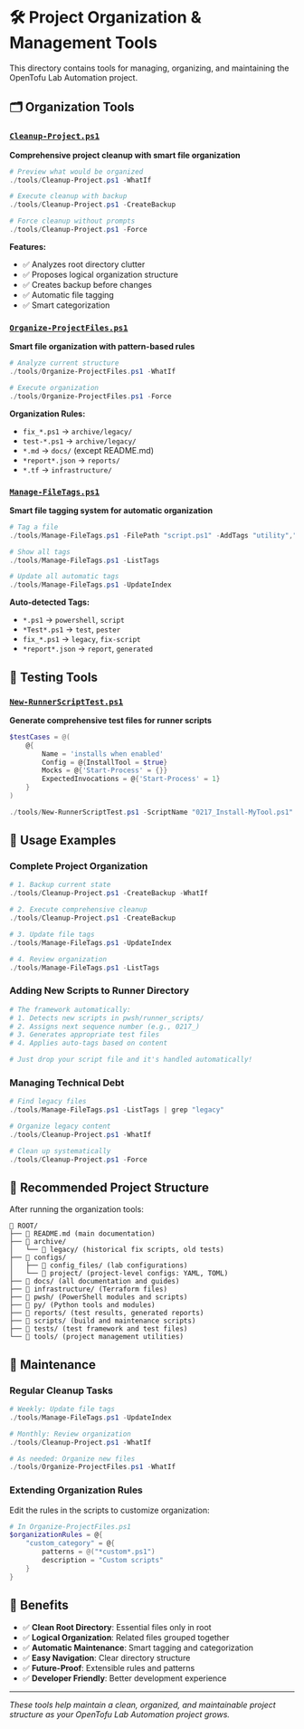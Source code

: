 # 🛠️ Project Organization & Management Tools

This directory contains tools for managing, organizing, and maintaining the OpenTofu Lab Automation project.

## 🗂️ Organization Tools

### [`Cleanup-Project.ps1`](./Cleanup-Project.ps1)
**Comprehensive project cleanup with smart file organization**

```powershell
# Preview what would be organized
./tools/Cleanup-Project.ps1 -WhatIf

# Execute cleanup with backup
./tools/Cleanup-Project.ps1 -CreateBackup

# Force cleanup without prompts
./tools/Cleanup-Project.ps1 -Force
```

**Features:**
- ✅ Analyzes root directory clutter
- ✅ Proposes logical organization structure
- ✅ Creates backup before changes
- ✅ Automatic file tagging
- ✅ Smart categorization

### [`Organize-ProjectFiles.ps1`](./Organize-ProjectFiles.ps1)
**Smart file organization with pattern-based rules**

```powershell
# Analyze current structure
./tools/Organize-ProjectFiles.ps1 -WhatIf

# Execute organization
./tools/Organize-ProjectFiles.ps1 -Force
```

**Organization Rules:**
- `fix_*.ps1` → `archive/legacy/`
- `test-*.ps1` → `archive/legacy/`
- `*.md` → `docs/` (except README.md)
- `*report*.json` → `reports/`
- `*.tf` → `infrastructure/`

### [`Manage-FileTags.ps1`](./Manage-FileTags.ps1)
**Smart file tagging system for automatic organization**

```powershell
# Tag a file
./tools/Manage-FileTags.ps1 -FilePath "script.ps1" -AddTags "utility","powershell"

# Show all tags
./tools/Manage-FileTags.ps1 -ListTags

# Update all automatic tags
./tools/Manage-FileTags.ps1 -UpdateIndex
```

**Auto-detected Tags:**
- `*.ps1` → `powershell`, `script`
- `*Test*.ps1` → `test`, `pester`
- `fix_*.ps1` → `legacy`, `fix-script`
- `*report*.json` → `report`, `generated`

## 🧪 Testing Tools

### [`New-RunnerScriptTest.ps1`](./New-RunnerScriptTest.ps1)
**Generate comprehensive test files for runner scripts**

```powershell
$testCases = @(
    @{
        Name = 'installs when enabled'
        Config = @{InstallTool = $true}
        Mocks = @{'Start-Process' = {}}
        ExpectedInvocations = @{'Start-Process' = 1}
    }
)

./tools/New-RunnerScriptTest.ps1 -ScriptName "0217_Install-MyTool.ps1" -TestCases $testCases
```

## 🎯 Usage Examples

### Complete Project Organization
```powershell
# 1. Backup current state
./tools/Cleanup-Project.ps1 -CreateBackup -WhatIf

# 2. Execute comprehensive cleanup
./tools/Cleanup-Project.ps1 -CreateBackup

# 3. Update file tags
./tools/Manage-FileTags.ps1 -UpdateIndex

# 4. Review organization
./tools/Manage-FileTags.ps1 -ListTags
```

### Adding New Scripts to Runner Directory
```powershell
# The framework automatically:
# 1. Detects new scripts in pwsh/runner_scripts/
# 2. Assigns next sequence number (e.g., 0217_)
# 3. Generates appropriate test files
# 4. Applies auto-tags based on content

# Just drop your script file and it's handled automatically!
```

### Managing Technical Debt
```powershell
# Find legacy files
./tools/Manage-FileTags.ps1 -ListTags | grep "legacy"

# Organize legacy content
./tools/Cleanup-Project.ps1 -WhatIf

# Clean up systematically
./tools/Cleanup-Project.ps1 -Force
```

## 📁 Recommended Project Structure

After running the organization tools:

```
📁 ROOT/
├── 📄 README.md (main documentation)
├── 📁 archive/
│   └── 📁 legacy/ (historical fix scripts, old tests)
├── 📁 configs/
│   ├── 📁 config_files/ (lab configurations)
│   └── 📁 project/ (project-level configs: YAML, TOML)
├── 📁 docs/ (all documentation and guides)
├── 📁 infrastructure/ (Terraform files)
├── 📁 pwsh/ (PowerShell modules and scripts)
├── 📁 py/ (Python tools and modules)
├── 📁 reports/ (test results, generated reports)
├── 📁 scripts/ (build and maintenance scripts)
├── 📁 tests/ (test framework and test files)
└── 📁 tools/ (project management utilities)
```

## 🔧 Maintenance

### Regular Cleanup Tasks
```powershell
# Weekly: Update file tags
./tools/Manage-FileTags.ps1 -UpdateIndex

# Monthly: Review organization
./tools/Cleanup-Project.ps1 -WhatIf

# As needed: Organize new files
./tools/Organize-ProjectFiles.ps1 -WhatIf
```

### Extending Organization Rules

Edit the rules in the scripts to customize organization:

```powershell
# In Organize-ProjectFiles.ps1
$organizationRules = @{
    "custom_category" = @{
        patterns = @("*custom*.ps1")
        description = "Custom scripts"
    }
}
```

## 🎉 Benefits

- ✅ **Clean Root Directory**: Essential files only in root
- ✅ **Logical Organization**: Related files grouped together  
- ✅ **Automatic Maintenance**: Smart tagging and categorization
- ✅ **Easy Navigation**: Clear directory structure
- ✅ **Future-Proof**: Extensible rules and patterns
- ✅ **Developer Friendly**: Better development experience

---

*These tools help maintain a clean, organized, and maintainable project structure as your OpenTofu Lab Automation project grows.*
